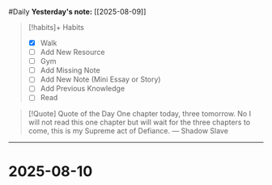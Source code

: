 #Daily
**Yesterday's note:** [[2025-08-09]]

> [!habits]+ Habits 
>- [x] Walk 
>- [ ] Add New Resource
> - [ ] Gym 
> - [ ] Add Missing Note
> - [ ] Add New Note (Mini Essay or Story)
> - [ ] Add Previous Knowledge  
> - [ ] Read

> [!Quote]  Quote of the Day
> One chapter today, three tomorrow. No I will not read this one chapter but will wait for the three chapters to come, this is my Supreme act of Defiance.
> — Shadow Slave


<hr>

# 2025-08-10

